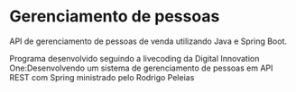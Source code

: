 # Gerenciamento de pessoas
API de gerenciamento de pessoas de venda utilizando Java e Spring Boot.

Programa desenvolvido seguindo a livecoding da Digital Innovation One:Desenvolvendo um sistema de gerenciamento de pessoas em API REST com Spring ministrado pelo Rodrigo Peleias
